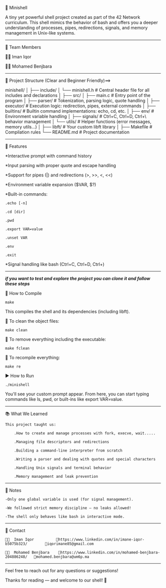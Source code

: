 🐚 Minishell

A tiny yet powerful shell project created as part of the 42 Network curriculum. This shell mimics the behavior of bash and offers you a deeper understanding of processes, pipes, redirections, signals, and memory management in Unix-like systems.
***********************************************************************************************************************************************************************************************************************************
👥 Team Members

👩‍💻 Iman Iqor 

👨‍💻 Mohamed Benjbara

***********************************************************************************************************************************************************************************************************************************
📁 Project Structure (Clear and Beginner Friendly)==>

minishell/
│
├── include/
│   └── minishell.h          # Central header file for all includes and declarations
│
├── src/
│   ├── main.c               # Entry point of the program
│   ├── parser/              # Tokenization, parsing logic, quote handling
│   ├── executor/            # Execution logic: redirection, pipes, external commands
│   ├── builtins/            # Builtin command implementations: echo, cd, etc.
│   ├── env/                 # Environment variable handling
│   ├── signals/             # Ctrl+C, Ctrl+D, Ctrl+\ behavior management
│   └── utils/               # Helper functions (error messages, memory utils...)
│
├── libft/                  # Your custom libft library
│
├── Makefile                # Compilation rules
└── README.md               # Project documentation

***************************************************************************************************************************************************************************************************************************************

🚀 Features

*Interactive prompt with command history

*Input parsing with proper quote and escape handling

*Support for pipes (|) and redirections (>, >>, <, <<)

*Environment variable expansion ($VAR, $?)

*Built-in commands:

    .echo [-n]

    .cd [dir]

    .pwd

    .export VAR=value

    .unset VAR

    .env

    .exit

*Signal handling like bash (Ctrl+C, Ctrl+D, Ctrl+)

**************************************************************************************************************************************************************************************************************************************

*****if you want to test and explore the project you can clone it and follow these steps*****

🔧 How to Compile

    make

This compiles the shell and its dependencies (including libft).


🔧 To clean the object files:

    make clean


🔧 To remove everything including the executable:

    make fclean


🔧  To recompile everything:

    make re


▶️   How to Run

    ./minishell


You'll see your custom prompt appear. From here, you can start typing commands like ls, pwd, or built-ins like export VAR=value.

**************************************************************************************************************************************************************************************************************************************

📚 What We Learned

    This project taught us:

        .How to create and manage processes with fork, execve, wait.....

        .Managing file descriptors and redirections

        .Building a command-line interpreter from scratch

        .Writing a parser and dealing with quotes and special characters

        .Handling Unix signals and terminal behavior

        .Memory management and leak prevention

*************************************************************************************************************************************************************************************************************************************

📌 Notes

    -Only one global variable is used (for signal management).

    -We followed strict memory discipline — no leaks allowed!

    -The shell only behaves like bash in interactive mode.

*************************************************************************************************************************************************************************************************************************************

💬 Contact

    👩‍💻  Iman Iqor          🔗https://www.linkedin.com/in/imane-iqor-b5075b323/        📩iqorimane85@gmail.com

    👨‍💻  Mohamed Benjbara    🔗https://www.linkedin.com/in/mohamed-benjbara-204886248/   📩mohamed.benjbara@um6p.ma

*************************************************************************************************************************************************************************************************************************************

Feel free to reach out for any questions or suggestions!

Thanks for reading — and welcome to our shell! 🐚
